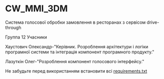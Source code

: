 # CW_MMI_3DM

Система голосової обробки замовлення в ресторанах з сервісом drive-through

Группа 12 Учасники 

Хаустович Олександр-"Керівник. Розроблення архітектури і логіки програмної системи та інтеграція компонент
програмного продукту."


Лазуткін Олег-"Розроблення компонент голосового інтерфейсу."

Не забудьте перед використанням встановити всі [requirements.txt](https://github.com/sandders/CW_MMI_3DM/blob/main/requirements.txt)
